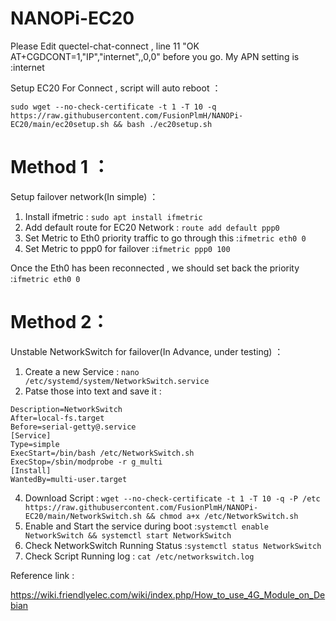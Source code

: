 # NANOPi-EC20

Please Edit quectel-chat-connect , line 11 "OK AT+CGDCONT=1,"IP","internet",,0,0"  before you go. My APN setting is :internet

Setup EC20 For Connect , script will auto reboot ：</br>
```
sudo wget --no-check-certificate -t 1 -T 10 -q https://raw.githubusercontent.com/FusionPlmH/NANOPi-EC20/main/ec20setup.sh && bash ./ec20setup.sh
```
# Method 1 ：
Setup failover network(In simple) ：
1. Install ifmetric : ```sudo apt install ifmetric ```
2. Add default route for EC20 Network : ```route add default ppp0```
3. Set Metric to Eth0 priority traffic to go through this :```ifmetric eth0 0```
4. Set Metric to ppp0 for failover :```ifmetric ppp0 100```

Once the Eth0 has been reconnected , we should set back the priority :```ifmetric eth0 0```


# Method 2：
Unstable NetworkSwitch for failover(In Advance, under testing) ：</br>
1. Create a new Service : ```nano /etc/systemd/system/NetworkSwitch.service ```
2. Patse those into text and save it :
```[Unit]
Description=NetworkSwitch
After=local-fs.target
Before=serial-getty@.service
[Service]
Type=simple
ExecStart=/bin/bash /etc/NetworkSwitch.sh
ExecStop=/sbin/modprobe -r g_multi
[Install]
WantedBy=multi-user.target
 ```

4. Download Script : ```wget --no-check-certificate -t 1 -T 10 -q -P /etc https://raw.githubusercontent.com/FusionPlmH/NANOPi-EC20/main/NetworkSwitch.sh && chmod a+x /etc/NetworkSwitch.sh```
5. Enable and Start the service during boot :```systemctl enable NetworkSwitch && systemctl start NetworkSwitch ```
6. Check NetworkSwitch Running Status :```systemctl status NetworkSwitch ```
7. Check Script Running log :  ```cat /etc/networkswitch.log ```

   
Reference link :

https://wiki.friendlyelec.com/wiki/index.php/How_to_use_4G_Module_on_Debian
